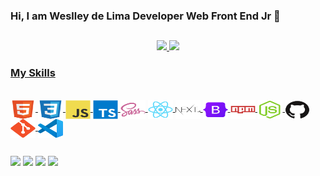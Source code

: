 ### Hi, I am Weslley de Lima Developer Web Front End Jr 👋
##
<div align="center">
  <a href="https://weslleylima.vercel.app">
  <img height="180em" src="https://github-readme-stats.vercel.app/api?username=pauloWeslleY&show_icons=true&theme=dark&include_all_commits=true&count_private=true"/>
  <img height="180em" src="https://github-readme-stats.vercel.app/api/top-langs/?username=pauloWeslleY&layout=compact&langs_count=7&theme=dark"/>
</div>
  
 ### My Skills
  
 <div style="display: inline_block"><br>
  <img align="center" alt="Weslley-HTML" height="30" width="40" src="https://raw.githubusercontent.com/devicons/devicon/master/icons/html5/html5-original.svg">
  <img align="center" alt="Weslley-CSS" height="30" width="40" src="https://raw.githubusercontent.com/devicons/devicon/master/icons/css3/css3-original.svg">
  <img align="center" alt="Weslley-JS" height="30" width="40" src="https://raw.githubusercontent.com/devicons/devicon/master/icons/javascript/javascript-original.svg">
  <img align="center" alt="Weslley-TS" height="30" width="40" src="https://raw.githubusercontent.com/devicons/devicon/master/icons/typescript/typescript-original.svg">
  <img align="center" alt="Weslley-Sass" height="30" width="40" src="https://raw.githubusercontent.com/devicons/devicon/master/icons/sass/sass-original.svg">
  <img align="center" alt="Weslley-React" height="30" width="40" src="https://raw.githubusercontent.com/devicons/devicon/master/icons/react/react-original.svg">
  <img align="center" alt="Weslley-NextJS" height="30" width="40" src="https://raw.githubusercontent.com/devicons/devicon/master/icons/nextjs/nextjs-original-wordmark.svg">

  <img align="center" alt="Weslley-Bootstrap" height="30" width="40" src="https://raw.githubusercontent.com/devicons/devicon/master/icons/bootstrap/bootstrap-original.svg">

  <img align="center" alt="Weslley-Npm" height="30" width="40" src="https://raw.githubusercontent.com/devicons/devicon/master/icons/npm/npm-original-wordmark.svg">
  <img align="center" alt="Weslley-NodeJS" height="30" width="40" src="https://raw.githubusercontent.com/devicons/devicon/master/icons/nodejs/nodejs-original.svg">
  <img align="center" alt="Weslley-GitHub" height="30" width="40" src="https://raw.githubusercontent.com/devicons/devicon/master/icons/github/github-original.svg">
  <img align="center" alt="Weslley-Git" height="30" width="40" src="https://raw.githubusercontent.com/devicons/devicon/master//icons/git/git-plain.svg">
  <img align="center" alt="Weslley-VSCode" height="30" width="40" src="https://raw.githubusercontent.com/devicons/devicon/master/icons/vscode/vscode-original.svg">
</div>
  
 ##

  <div>
  <a href="https://instagram.com/weslley.lima_13" target="_blank"><img src="https://img.shields.io/badge/-Instagram-%23E4405F?style=for-the-badge&logo=instagram&logoColor=white" target="_blank"></a>
 <a href="https://discord.com/channels/@me" target="_blank"><img src="https://img.shields.io/badge/Discord-7289DA?style=for-the-badge&logo=discord&logoColor=white" target="_blank"></a> 
  <a href = "mailto:contatoweslleywebdesign13@gmail.com"><img src="https://img.shields.io/badge/-Gmail-%23333?style=for-the-badge&logo=gmail&logoColor=white" target="_blank"></a>
  <a href="https://www.linkedin.com/in/paulo-weslley-de-lima-firmino-17851a17b/" target="_blank"><img src="https://img.shields.io/badge/-LinkedIn-%230077B5?style=for-the-badge&logo=linkedin&logoColor=white" target="_blank"></a> 
  </div>
  
##
  
<!-- 

    - 🔭 Atualmente venho estudando alguns tecnologias 
    - 🔭 I’m currently working on ...
    - 🌱 I’m currently learning ...
    - 👯 I’m looking to collaborate on ...
    - 🤔 I’m looking for help with ...
    - 💬 Ask me about ...
    - 📫 How to reach me: ...
    - 😄 Pronouns: ...
    - ⚡ Fun fact: ...
-->
